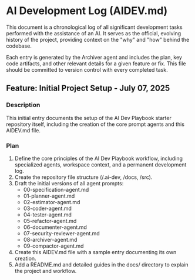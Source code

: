 # **AI Development Log (AIDEV.md)**

This document is a chronological log of all significant development tasks performed with the assistance of an AI. It serves as the official, evolving history of the project, providing context on the "why" and "how" behind the codebase.

Each entry is generated by the Archiver agent and includes the plan, key code artifacts, and other relevant details for a given feature or fix. This file should be committed to version control with every completed task.

## **Feature: Initial Project Setup \- July 07, 2025**

### **Description**

This initial entry documents the setup of the AI Dev Playbook starter repository itself, including the creation of the core prompt agents and this AIDEV.md file.

### **Plan**

1. Define the core principles of the AI Dev Playbook workflow, including specialized agents, workspace context, and a permanent development log.  
2. Create the repository file structure (/.ai-dev, /docs, /src).  
3. Draft the initial versions of all agent prompts:  
   * 00-specification-agent.md
   * 01-planner-agent.md  
   * 02-estimator-agent.md
   * 03-coder-agent.md  
   * 04-tester-agent.md  
   * 05-refactor-agent.md  
   * 06-documenter-agent.md  
   * 07-security-reviewer-agent.md  
   * 08-archiver-agent.md  
   * 09-compactor-agent.md  
4. Create this AIDEV.md file with a sample entry documenting its own creation.  
5. Add a README.md and detailed guides in the docs/ directory to explain the project and workflow.